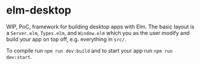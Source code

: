 # elm-desktop

WIP, PoC, framework for building desktop apps with Elm. The basic layout is a `Server.elm`, `Types.elm`, and `Window.elm` which you as the user modify and build your app on top off, e.g. everything in `src/`.

To compile run `npm run dev:build` and to start your app run `npm run dev:start`.
